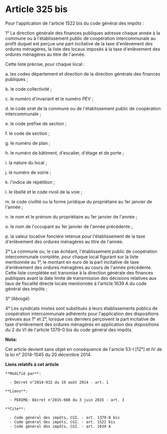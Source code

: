 # Article 325 bis

Pour l'application de l'article 1522 bis du code général des impôts :

1° La direction générale des finances publiques adresse chaque année à la commune ou à l'établissement public de coopération
intercommunale au profit duquel est perçue une part incitative de la taxe d'enlèvement des ordures ménagères, la liste des
locaux imposés à la taxe d'enlèvement des ordures ménagères au titre de l'année.

Cette liste précise, pour chaque local :

a. les codes département et direction de la direction générale des finances publiques ;

b. le code collectivité ;

c. le numéro d'invariant et le numéro PEV ;

d. le code siret de la commune ou de l'établissement public de coopération intercommunale ;

e. le code préfixe de section ;

f. le code de section ;

g. le numéro de plan ;

h. le numéro de bâtiment, d'escalier, d'étage et de porte ;

i. la nature du local ;

j. le numéro de voirie ;

k. l'indice de répétition ;

l. le libellé et le code rivoli de la voie ;

m. le code civilité ou la forme juridique du propriétaire au 1er janvier de l'année ;

n. le nom et le prénom du propriétaire au 1er janvier de l'année ;

o. le nom de l'occupant au 1er janvier de l'année précédente ;

p. la valeur locative foncière retenue pour l'établissement de la taxe d'enlèvement des ordures ménagères au titre de
l'année.

2° La commune ou, le cas échéant, l'établissement public de coopération intercommunale complète, pour chaque local figurant
sur la liste mentionnée au 1°, le montant en euro de la part incitative de taxe d'enlèvement des ordures ménagères au cours
de l'année précédente. Cette liste complétée est transmise à la direction générale des finances publiques avant la date
limite de transmission des décisions relatives aux taux de fiscalité directe locale mentionnée à l'article 1639 A du code
général des impôts ;

3° (Abrogé)

4° Les syndicats mixtes sont substitués à leurs établissements publics de coopération intercommunale adhérents pour
l'application des dispositions prévues aux 1° et 2°, lorsque ces derniers perçoivent la part incitative de taxe d'enlèvement
des ordures ménagères en application des dispositions du 2 du VI de l'article 1379-0 bis du code général des impôts.

**Nota:**

Cet article devient sans objet en conséquence de l'article 53-I [12°] et IV de la loi n° 2014-1545 du 20 décembre 2014.

**Liens relatifs à cet article**

	**Modifié par**:

	  - Décret n°2014-932 du 19 août 2014 - art. 1

	**Liens**:

	  - PERIME: Décret n°2015-608 du 3 juin 2015 - art. 3

	**Cite**:

	  - Code général des impôts, CGI. - art. 1379-0 bis
	  - Code général des impôts, CGI. - art. 1522 bis
	  - Code général des impôts, CGI. - art. 1639 A
